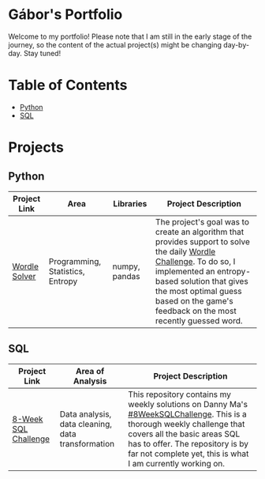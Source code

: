 # Gábor's Portfolio
Welcome to my portfolio! Please note that I am still in the early stage of the journey, so the content of the actual project(s) might be changing day-by-day. Stay tuned!

# Table of Contents
- [Python](#Python)
- [SQL](#SQL)

# Projects
## Python
| Project Link                                                                                       | Area                         | Libraries                | Project Description                                                                                                                       |
|----------------------------------------------------------------------------------------------------|------------------------------|--------------------------|-------------------------------------------------------------------------------------------------------------------------------------------|
| [Wordle Solver](https://github.com/gbrsoos/Wordle-Solver)                                           | Programming, Statistics, Entropy | numpy, pandas            | The project's goal was to create an algorithm that provides support to solve the daily [Wordle Challenge](https://www.nytimes.com/games/wordle/index.html). To do so, I implemented an entropy-based solution that gives the most optimal guess based on the game's feedback on the most recently guessed word. |

## SQL
| Project Link                                                                                       | Area of Analysis                         | Project Description                                                                                                                       |
|----------------------------------------------------------------------------------------------------|------------------------------|-------------------------------------------------------------------------------------------------------------------------------------------|
| [8-Week SQL Challenge](https://github.com/gbrsoos/8WeekSQLChallenge)                                           | Data analysis, data cleaning, data transformation           | This repository contains my weekly solutions on Danny Ma's [#8WeekSQLChallenge](https://8weeksqlchallenge.com/). This is a thorough weekly challenge that covers all the basic areas SQL has to offer. The repository is by far not complete yet, this is what I am currently working on. |


